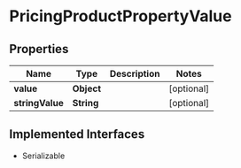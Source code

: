 

# PricingProductPropertyValue


## Properties

| Name | Type | Description | Notes |
|------------ | ------------- | ------------- | -------------|
|**value** | **Object** |  |  [optional] |
|**stringValue** | **String** |  |  [optional] |


## Implemented Interfaces

* Serializable


